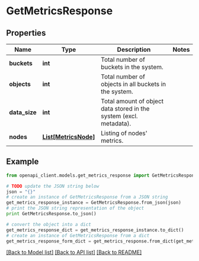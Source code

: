# GetMetricsResponse


## Properties
Name | Type | Description | Notes
------------ | ------------- | ------------- | -------------
**buckets** | **int** | Total number of buckets in the system. | 
**objects** | **int** | Total number of objects in all buckets in the system. | 
**data_size** | **int** | Total amount of object data stored in the system (excl. metadata). | 
**nodes** | [**List[MetricsNode]**](MetricsNode.md) | Listing of nodes&#39; metrics. | 

## Example

```python
from openapi_client.models.get_metrics_response import GetMetricsResponse

# TODO update the JSON string below
json = "{}"
# create an instance of GetMetricsResponse from a JSON string
get_metrics_response_instance = GetMetricsResponse.from_json(json)
# print the JSON string representation of the object
print GetMetricsResponse.to_json()

# convert the object into a dict
get_metrics_response_dict = get_metrics_response_instance.to_dict()
# create an instance of GetMetricsResponse from a dict
get_metrics_response_form_dict = get_metrics_response.from_dict(get_metrics_response_dict)
```
[[Back to Model list]](../README.md#documentation-for-models) [[Back to API list]](../README.md#documentation-for-api-endpoints) [[Back to README]](../README.md)


